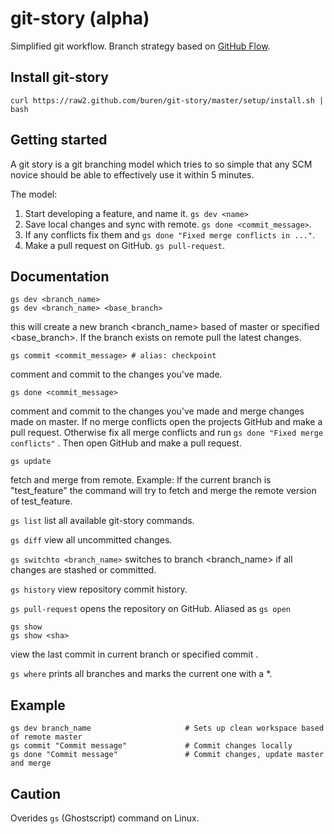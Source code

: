 # git-story (alpha)


Simplified git workflow.
Branch strategy based on [GitHub Flow](http://scottchacon.com/2011/08/31/github-flow.html).

## Install git-story

    curl https://raw2.github.com/buren/git-story/master/setup/install.sh | bash

## Getting started
A git story is a git branching model which tries to so simple that any SCM novice should be able to effectively use it within 5 minutes.

The model:
1. Start developing a feature, and name it. `gs dev <name>`
2. Save local changes and sync with remote. `gs done <commit_message>`.
3. If any conflicts fix them and `gs done "Fixed merge conflicts in ..."`.
4. Make a pull request on GitHub. `gs pull-request`.

## Documentation

    gs dev <branch_name>
    gs dev <branch_name> <base_branch>
this will create a new branch <branch_name> based of master or specified <base_branch>. If the branch exists on remote pull the latest changes.

    gs commit <commit_message> # alias: checkpoint
comment and commit to the changes you've made.

    gs done <commit_message>
comment and commit to the changes you've made and merge changes made on master. If no merge conflicts open the projects GitHub and make a pull request. Otherwise fix all merge conflicts and run `gs done "Fixed merge conflicts"` . Then open GitHub and make a pull request.

    gs update
fetch and merge from remote.
Example: If the current branch is "test_feature" the command will try to fetch and merge the remote version of test_feature.

```gs list``` list all available git-story commands.

```gs diff``` view all uncommitted changes.

```gs switchto <branch_name>``` switches to branch <branch_name> if all changes are stashed or committed.

```gs history``` view repository commit history.

```gs pull-request``` opens the repository on GitHub. Aliased as `gs open`

    gs show
    gs show <sha>
view the last commit in current branch or specified commit <sha>.

```gs where``` prints all branches and marks the current one with a *.


## Example

    gs dev branch_name                     # Sets up clean workspace based of remote master
    gs commit "Commit message"             # Commit changes locally
    gs done "Commit message"               # Commit changes, update master and merge

## Caution
Overides ```gs``` (Ghostscript) command on Linux.
